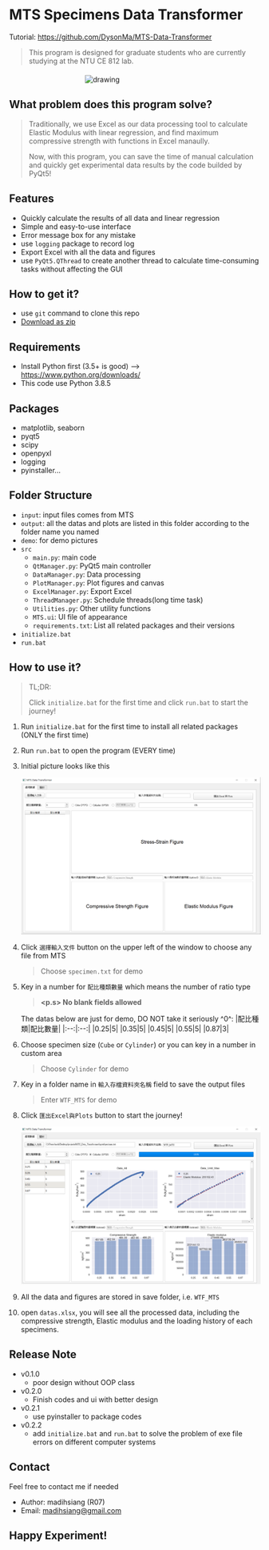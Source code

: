 # MTS Specimens Data Transformer

Tutorial: https://github.com/DysonMa/MTS-Data-Transformer

> This program is designed for graduate students who are currently studying at the NTU CE 812 lab.

<div style="display: flex; margin:20px">
<img src="./demo/demo.PNG" style="margin: auto" alt="drawing" width="200px"/>
</div>

## What problem does this program solve?

> Traditionally, we use Excel as our data processing tool to calculate Elastic Modulus with linear regression, and find maximum compressive strength with functions in Excel manaully.
>
> Now, with this program, you can save the time of manual calculation and quickly get experimental data results by the code builded by PyQt5!

## Features

- Quickly calculate the results of all data and linear regression
- Simple and easy-to-use interface
- Error message box for any mistake
- use `logging` package to record log
- Export Excel with all the data and figures
- use `PyQt5.QThread` to create another thread to calculate time-consuming tasks without affecting the GUI

## How to get it?

- use `git` command to clone this repo
- [Download as zip](https://github.com/DysonMa/MTS-Data-Transformer/archive/refs/heads/main.zip)

## Requirements

- Install Python first (3.5+ is good) --> https://www.python.org/downloads/
- This code use Python 3.8.5

## Packages

- matplotlib, seaborn
- pyqt5
- scipy
- openpyxl
- logging
- pyinstaller...

## Folder Structure

- `input`: input files comes from MTS
- `output`: all the datas and plots are listed in this folder according to the folder name you named
- `demo`: for demo pictures
- `src`
  - `main.py`: main code
  - `QtManager.py`: PyQt5 main controller
  - `DataManager.py`: Data processing
  - `PlotManager.py`: Plot figures and canvas
  - `ExcelManager.py`: Export Excel
  - `ThreadManager.py`: Schedule threads(long time
    task)
  - `Utilities.py`: Other utility functions
  - `MTS.ui`: UI file of appearance
  - `requirements.txt`: List all related packages and their versions
- `initialize.bat`
- `run.bat`

## How to use it?

> TL;DR:
>
> Click `initialize.bat` for the first time and click `run.bat` to start the journey!

1. Run `initialize.bat` for the first time to install all related packages (ONLY the first time)
2. Run `run.bat` to open the program (EVERY time)
3. Initial picture looks like this

   ![demo1](./demo/demo1.PNG)

4. Click `選擇輸入文件` button on the upper left of the window to choose any file from MTS

   > Choose `specimen.txt` for demo

5. Key in a number for `配比種類數量` which means the number of ratio type

   > **<p.s> No blank fields allowed**

   The datas below are just for demo, DO NOT take it seriously ^0^:
   |配比種類|配比數量|
   |:--:|:--:|
   |0.25|5|
   |0.35|5|
   |0.45|5|
   |0.55|5|
   |0.87|3|

6. Choose specimen size (`Cube` or `Cylinder`) or you can key in a number in custom area

   > Choose `Cylinder` for demo

7. Key in a folder name in `輸入存檔資料夾名稱` field to save the output files

   > Enter `WTF_MTS` for demo

8. Click `匯出Excel與Plots` button to start the journey!

   ![demo2](./demo/demo2.PNG)

9. All the data and figures are stored in save folder, i.e. `WTF_MTS`

10. open `datas.xlsx`, you will see all the processed data, including the compressive strength, Elastic modulus and the loading history of each specimens.

## Release Note

- v0.1.0
  - poor design without OOP class
- v0.2.0
  - Finish codes and ui with better design
- v0.2.1
  - use pyinstaller to package codes
- v0.2.2
  - add `initialize.bat` and `run.bat` to solve the problem of exe file errors on different computer systems

## Contact

Feel free to contact me if needed

- Author: madihsiang (R07)
- Email: madihsiang@gmail.com

## Happy Experiment!
